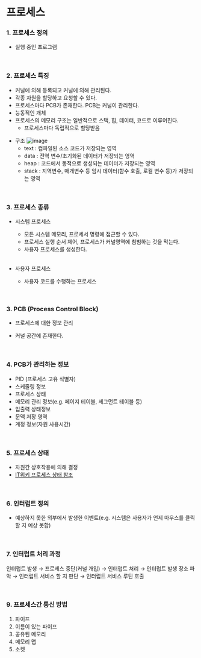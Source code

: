 # 프로세스

### 1. 프로세스  정의

* 실행 중인 프로그램

<br/>

### 2. 프로세스 특징

* 커널에 의해 등록되고 커널에 의해 관리된다.
* 각종 자원을 할당하고 요청할 수 있다.
* 프로세스마다 PCB가 존재한다. PCB는 커널이 관리한다.
* 능동적인 개체
* 프로세스의 메모리 구조는 일반적으로 스택, 힙, 데이터, 코드로 이루어진다.
  * 프로세스마다 독립적으로 할당받음

- 구조
  ![image](https://user-images.githubusercontent.com/33693066/142015160-3b9d1870-24dd-4295-97aa-58bf1f5bad93.png)
  - text : 컴파일된 소스 코드가 저장되는 영역
  - data : 전역 변수/초기화된 데이터가 저장되는 영역
  - heap : 코드에서 동적으로 생성되는 데이터가 저장되는 영역
  - stack : 지역변수, 매개변수 등 임시 데이터(함수 호출, 로컬 변수 등)가 저장되는 영역

<br/>

### 3. 프로세스 종류

* 시스템 프로세스

  * 모든 시스템 메모리, 프로세서 명령에 접근할 수 있다.
  * 프로세스 실행 순서 제어, 프로세스가 커널영역에 침범하는 것을 막는다.
  * 사용자 프로세스를 생성한다.

  <br/>

* 사용자 프로세스

  * 사용자 코드를 수행하는 프로세스

<br/>

### 3. PCB (Process Control Block)

* 프로세스에 대한 정보 관리

* 커널 공간에 존재한다.

<br/>

### 4. PCB가 관리하는 정보

* PID (프로세스 고유 식별자)
* 스케줄링 정보
* 프로세스 상태
* 메모리 관리 정보(e.g. 페이지 테이블, 세그먼트 테이블 등)
* 입출력 상태정보
* 문맥 저장 영역
* 계정 정보(자원 사용시간)

<br/>

### 5. 프로세스 상태

* 자원간 상호작용에 의해 결정
* [IT위키 프로세스 상태 참조](https://itwiki.kr/w/%ED%94%84%EB%A1%9C%EC%84%B8%EC%8A%A4_%EC%83%81%ED%83%9C)

<br/>

### 6. 인터럽트 정의

* 예상하지 못한 외부에서 발생한 이벤트(e.g. 시스템은 사용자가 언제 마우스를 클릭할 지 예상 못함)

<br/>

### 7. 인터럽트 처리 과정

인터럽트 발생 →  프로세스 중단(커널 개입) → 인터럽트 처리 → 인터럽트 발생 장소 파악 → 인터럽트 서비스 할 지 판단 → 인터럽트 서비스 루틴 호출

<br/>

### 9.  프로세스간 통신 방법

1. 파이프
2. 이름이 있는 파이프
3. 공유된 메모리
4. 메모리 맵
5. 소켓

